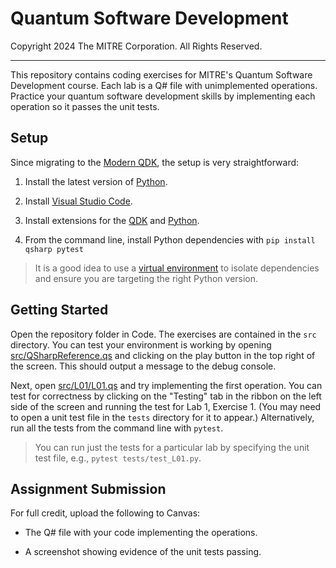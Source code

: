 # Quantum Software Development

Copyright 2024 The MITRE Corporation. All Rights Reserved.

---

This repository contains coding exercises for MITRE's Quantum Software Development course. Each lab is a Q# file with unimplemented operations. Practice your quantum software development skills by implementing each operation so it passes the unit tests.

## Setup

Since migrating to the [Modern QDK](https://learn.microsoft.com/en-us/azure/quantum/install-overview-qdk), the setup is very straightforward:

1. Install the latest version of [Python](https://www.python.org/downloads/).

2. Install [Visual Studio Code](https://code.visualstudio.com/Download).

3. Install extensions for the [QDK](https://marketplace.visualstudio.com/items?itemName=quantum.qsharp-lang-vscode) and [Python](https://marketplace.visualstudio.com/items?itemName=ms-python.python).

4. From the command line, install Python dependencies with `pip install qsharp pytest`

> It is a good idea to use a [virtual environment](https://docs.python.org/3/library/venv.html) to isolate dependencies and ensure you are targeting the right Python version.

## Getting Started

Open the repository folder in Code. The exercises are contained in the `src` directory. You can test your environment is working by opening [src/QSharpReference.qs](src/QSharpReference.qs) and clicking on the play button in the top right of the screen. This should output a message to the debug console.

Next, open [src/L01/L01.qs](src/L01/L01.qs) and try implementing the first operation. You can test for correctness by clicking on the "Testing" tab in the ribbon on the left side of the screen and running the test for Lab 1, Exercise 1. (You may need to open a unit test file in the `tests` directory for it to appear.) Alternatively, run all the tests from the command line with `pytest`.

> You can run just the tests for a particular lab by specifying the unit test file, e.g., `pytest tests/test_L01.py`.

## Assignment Submission

For full credit, upload the following to Canvas:

- The Q# file with your code implementing the operations.

- A screenshot showing evidence of the unit tests passing.
